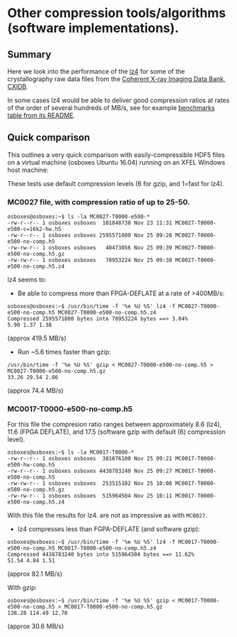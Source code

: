 
# Other compression tools/algorithms (software implementations).

## Summary

Here we look into the performance of the
[lz4](https://github.com/lz4/lz4) for some of the crystallography raw
data files from the [Coherent X-ray Imaging Data Bank,
CXIDB](http://cxidb.org).

In some cases lz4 would be able to deliver good compression ratios at
rates of the order of several hundreds of MB/s, see for example
[benchmarks table from its
README](https://github.com/lz4/lz4#benchmarks).

## Quick comparison

This outlines a very quick comparison with easily-compressible HDF5
files on a virtual machine (osboxes Ubuntu 16.04) running on an XFEL
Windows host machine:

These tests use default compression levels (6 for gzip, and 1=fast for
lz4).

### MC0027 file, with compression ratio of up to 25-50.

```
osboxes@osboxes:~$ ls -la MC0027-T0000-e500-*
-rw-r--r-- 1 osboxes osboxes  101848738 Nov 23 11:31 MC0027-T0000-e500-c=16k2-hw.h5
-rw-r--r-- 1 osboxes osboxes 2595571800 Nov 25 09:28 MC0027-T0000-e500-no-comp.h5
-rw-rw-r-- 1 osboxes osboxes   40473056 Nov 25 09:39 MC0027-T0000-e500-no-comp.h5.gz
-rw-rw-r-- 1 osboxes osboxes   78953224 Nov 25 09:38 MC0027-T0000-e500-no-comp.h5.z4
```

lz4 seems to:

* Be able to compress more than FPGA-DEFLATE at a rate of >400MB/s:

```
osboxes@osboxes:~$ /usr/bin/time -f '%e %U %S' lz4 -f MC0027-T0000-e500-no-comp.h5 MC0027-T0000-e500-no-comp.h5.z4
Compressed 2595571800 bytes into 78953224 bytes ==> 3.04%                      
5.90 1.37 1.38

```
(approx 419.5 MB/s)


* Run ~5.6 times faster than gzip:

```
/usr/bin/time -f '%e %U %S' gzip < MC0027-T0000-e500-no-comp.h5 > MC0027-T0000-e500-no-comp.h5.gz
33.26 29.54 2.86
```
(approx 74.4 MB/s)


### MC0017-T0000-e500-no-comp.h5

For this file the compresion ratio ranges between approximately 8.6
(lz4), 11.6 (FPGA DEFLATE), and 17.5 (software gzip with default (6)
compression level).



```
osboxes@osboxes:~$ ls -la MC0017-T0000-*
-rw-r--r-- 1 osboxes osboxes  381076100 Nov 25 09:21 MC0017-T0000-e500-hw-comp.h5
-rw-r--r-- 1 osboxes osboxes 4438783240 Nov 25 09:27 MC0017-T0000-e500-no-comp.h5
-rw-rw-r-- 1 osboxes osboxes  253515102 Nov 25 10:08 MC0017-T0000-e500-no-comp.h5.gz
-rw-rw-r-- 1 osboxes osboxes  515964504 Nov 25 10:11 MC0017-T0000-e500-no-comp.h5.z4
```

With this file the results for lz4. are not as impressive as with
`MC0027`.

* lz4 compresses less than FGPA-DEFLATE (and software gzip):

```
osboxes@osboxes:~$ /usr/bin/time -f '%e %U %S' lz4 -f MC0017-T0000-e500-no-comp.h5 MC0017-T0000-e500-no-comp.h5.z4
Compressed 4438783240 bytes into 515964504 bytes ==> 11.62%                    
51.54 4.84 1.51
```

(approx 82.1 MB/s)


With gzip:

```
osboxes@osboxes:~$ /usr/bin/time -f '%e %U %S' gzip < MC0017-T0000-e500-no-comp.h5 > MC0017-T0000-e500-no-comp.h5.gz
138.28 114.49 12.70
```

(approx 30.6 MB/s)
